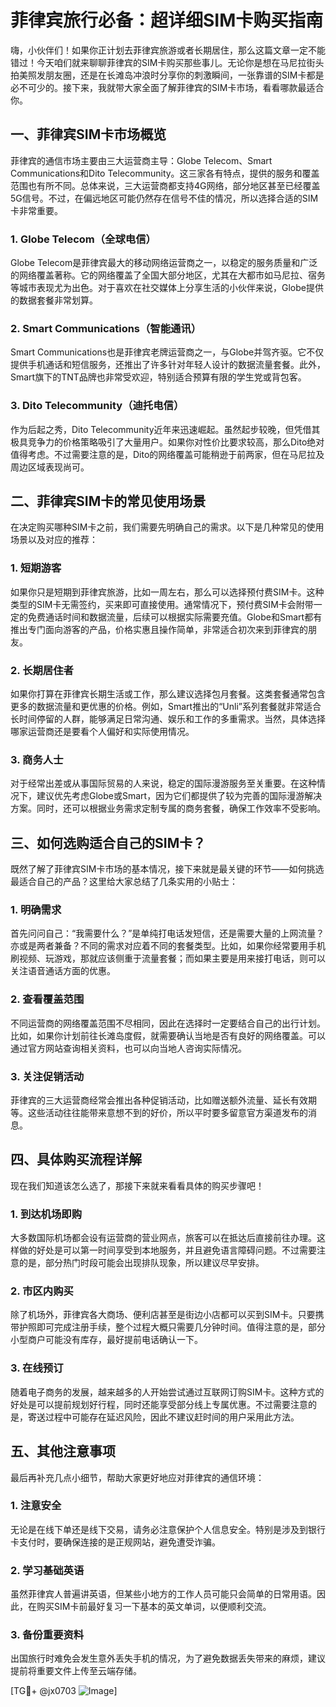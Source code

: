 # 菲律宾旅行必备：超详细SIM卡购买指南

嗨，小伙伴们！如果你正计划去菲律宾旅游或者长期居住，那么这篇文章一定不能错过！今天咱们就来聊聊菲律宾的SIM卡购买那些事儿。无论你是想在马尼拉街头拍美照发朋友圈，还是在长滩岛冲浪时分享你的刺激瞬间，一张靠谱的SIM卡都是必不可少的。接下来，我就带大家全面了解菲律宾的SIM卡市场，看看哪款最适合你。

## 一、菲律宾SIM卡市场概览

菲律宾的通信市场主要由三大运营商主导：Globe Telecom、Smart Communications和Dito Telecommunity。这三家各有特点，提供的服务和覆盖范围也有所不同。总体来说，三大运营商都支持4G网络，部分地区甚至已经覆盖5G信号。不过，在偏远地区可能仍然存在信号不佳的情况，所以选择合适的SIM卡非常重要。

### 1. Globe Telecom（全球电信）
Globe Telecom是菲律宾最大的移动网络运营商之一，以稳定的服务质量和广泛的网络覆盖著称。它的网络覆盖了全国大部分地区，尤其在大都市如马尼拉、宿务等城市表现尤为出色。对于喜欢在社交媒体上分享生活的小伙伴来说，Globe提供的数据套餐非常划算。

### 2. Smart Communications（智能通讯）
Smart Communications也是菲律宾老牌运营商之一，与Globe并驾齐驱。它不仅提供手机通话和短信服务，还推出了许多针对年轻人设计的数据流量套餐。此外，Smart旗下的TNT品牌也非常受欢迎，特别适合预算有限的学生党或背包客。

### 3. Dito Telecommunity（迪托电信）
作为后起之秀，Dito Telecommunity近年来迅速崛起。虽然起步较晚，但凭借其极具竞争力的价格策略吸引了大量用户。如果你对性价比要求较高，那么Dito绝对值得考虑。不过需要注意的是，Dito的网络覆盖可能稍逊于前两家，但在马尼拉及周边区域表现尚可。

## 二、菲律宾SIM卡的常见使用场景

在决定购买哪种SIM卡之前，我们需要先明确自己的需求。以下是几种常见的使用场景以及对应的推荐：

### 1. 短期游客
如果你只是短期到菲律宾旅游，比如一周左右，那么可以选择预付费SIM卡。这种类型的SIM卡无需签约，买来即可直接使用。通常情况下，预付费SIM卡会附带一定的免费通话时间和数据流量，后续可以根据实际需要充值。Globe和Smart都有推出专门面向游客的产品，价格实惠且操作简单，非常适合初次来到菲律宾的朋友。

### 2. 长期居住者
如果你打算在菲律宾长期生活或工作，那么建议选择包月套餐。这类套餐通常包含更多的数据流量和更优惠的价格。例如，Smart推出的“Unli”系列套餐就非常适合长时间停留的人群，能够满足日常沟通、娱乐和工作的多重需求。当然，具体选择哪家运营商还是要看个人偏好和实际使用情况。

### 3. 商务人士
对于经常出差或从事国际贸易的人来说，稳定的国际漫游服务至关重要。在这种情况下，建议优先考虑Globe或Smart，因为它们都提供了较为完善的国际漫游解决方案。同时，还可以根据业务需求定制专属的商务套餐，确保工作效率不受影响。

## 三、如何选购适合自己的SIM卡？

既然了解了菲律宾SIM卡市场的基本情况，接下来就是最关键的环节——如何挑选最适合自己的产品？这里给大家总结了几条实用的小贴士：

### 1. 明确需求
首先问问自己：“我需要什么？”是单纯打电话发短信，还是需要大量的上网流量？亦或是两者兼备？不同的需求对应着不同的套餐类型。比如，如果你经常要用手机刷视频、玩游戏，那就应该侧重于流量套餐；而如果主要是用来接打电话，则可以关注语音通话方面的优惠。

### 2. 查看覆盖范围
不同运营商的网络覆盖范围不尽相同，因此在选择时一定要结合自己的出行计划。比如，如果你计划前往长滩岛度假，就需要确认当地是否有良好的网络覆盖。可以通过官方网站查询相关资料，也可以向当地人咨询实际情况。

### 3. 关注促销活动
菲律宾的三大运营商经常会推出各种促销活动，比如赠送额外流量、延长有效期等。这些活动往往能带来意想不到的好价，所以平时要多留意官方渠道发布的消息。

## 四、具体购买流程详解

现在我们知道该怎么选了，那接下来就来看看具体的购买步骤吧！

### 1. 到达机场即购
大多数国际机场都会设有运营商的营业网点，旅客可以在抵达后直接前往办理。这样做的好处是可以第一时间享受到本地服务，并且避免语言障碍问题。不过需要注意的是，部分热门时段可能会出现排队现象，所以建议尽早安排。

### 2. 市区内购买
除了机场外，菲律宾各大商场、便利店甚至是街边小店都可以买到SIM卡。只要携带护照即可完成注册手续，整个过程大概只需要几分钟时间。值得注意的是，部分小型商户可能没有库存，最好提前电话确认一下。

### 3. 在线预订
随着电子商务的发展，越来越多的人开始尝试通过互联网订购SIM卡。这种方式的好处是可以提前规划好行程，同时还能享受部分线上专属优惠。不过需要注意的是，寄送过程中可能存在延迟风险，因此不建议赶时间的用户采用此方法。

## 五、其他注意事项

最后再补充几点小细节，帮助大家更好地应对菲律宾的通信环境：

### 1. 注意安全
无论是在线下单还是线下交易，请务必注意保护个人信息安全。特别是涉及到银行卡支付时，要确保连接的是正规网站，避免遭受诈骗。

### 2. 学习基础英语
虽然菲律宾人普遍讲英语，但某些小地方的工作人员可能只会简单的日常用语。因此，在购买SIM卡前最好复习一下基本的英文单词，以便顺利交流。

### 3. 备份重要资料
出国旅行时难免会发生意外丢失手机的情况，为了避免数据丢失带来的麻烦，建议提前将重要文件上传至云端存储。

[TG💪+ @jx0703 ![Image](https://github.com/user-attachments/assets/dbca1d08-cadb-493c-b0ec-ad6f7a83f270)]